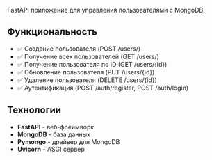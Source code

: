 FastAPI приложение для управления пользователями с MongoDB.

## Функциональность

- ✅ Создание пользователя (POST /users/)
- ✅ Получение всех пользователей (GET /users/)
- ✅ Получение пользователя по ID (GET /users/{id})
- ✅ Обновление пользователя (PUT /users/{id})
- ✅ Удаление пользователя (DELETE /users/{id})
- ✅ Аутентификация (POST /auth/register, POST /auth/login)

## Технологии

- **FastAPI** - веб-фреймворк
- **MongoDB** - база данных
- **Pymongo** - драйвер для MongoDB
- **Uvicorn** - ASGI сервер



